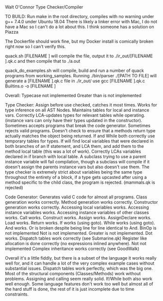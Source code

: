 Walt O'Connor
Type Checker/Compiler

TO BUILD:
Run make in the root directory, compiles with no warning under g++ 7.4.0 under Ubuntu 18.04
There is likely a linker error with Mac, I do not have a Mac so I can't do a lot about this.
I think someone has a solution on Piazza

The Dockerfile should work fine, but my Docker install is comically broken right now so I can't verify this.

quack.sh [FILENAME ] will compile the file, output it to ./ir_out/[FILENAME ].qk.c 
and then compile that to ./a.out

quack_do_examples.sh will compile, build and run a number of quack programs from working_samples.
Running ./bin/parser ./[PATH TO FILE] will generate a [FILENAME ].qk.c file in ./ir_out/
use gcc [FILENAME ].qk.c Builtins.o -o [FILENAME ]



Overall:
Typecase not implemented
Greater than is not implemented

Type Checker:
Assign before use checked, catches it most times.
Works for type inference on all AST Nodes.
Maintains tables for local and instance vars.
Correctly LCA-updates types for relevant tables while operating.
(instance vars can only have their types updated in the constructor).
Sometimes accepts programs that break the code generator.
Sometimes rejects valid programs.
Doesn't check to ensure that a methods return type actually matches the object being returned.
If and While both correctly use temporary tables for types.
If will find local variables that were declared in both branches of an If statement, and LCA them, and add them to the method local table (this was a lot of work).
Correctly LCAs variables declared in if branch with local table.
A subclass trying to use a parent instance variable will fail compilation,
 though a subclass will compile if it doesn't assign the parents instance vars but also doesn't use them.
The type checker is extremely strict about variables being the same type throughout the entirety of a
 block, if a type gets upcasted after using a method specific to the child class, the program is
 rejected. (mammals.qk is rejected)

Code Generator:
Generates valid C code for almost all programs.
Class generation works correctly.
Method generation works correctly.
Constructor generation works correctly.
Accessing local variables works.
Accessing instance variables works.
Accessing instance variables of other classes works.
Call works.
Construct works.
Assign works.
AssignDeclare works.
Load works.
Return works.
If works (using goto).
While works (using goto).
And works.
Or is broken despite being line for line identical to And.
BinOp is not implemented
Not is not implemented.
Greater is not implemented.
Dot works.
Dispatch tables work correctly (see Submarine.qk)
Register like allocation is done correctly (no expressions inlined anywhere).
Not not implemented
Complex inheritance works correctly (see GoodWalk)

Overall it's a little fiddly, but there is a subset of the language it works really well for, 
and it can handle a lot of the very complex example cases without substantial issues.
Dispatch tables work perfectly, which was the big one.
Most of the structural components (Classes/Methods) work without problems.
Assigning and calling seem really solid.
If/While both also work well enough.
Some language features don't work too well but almost all of the hard stuff is done,
 the rest of it is just incomplete due to time constraints.




